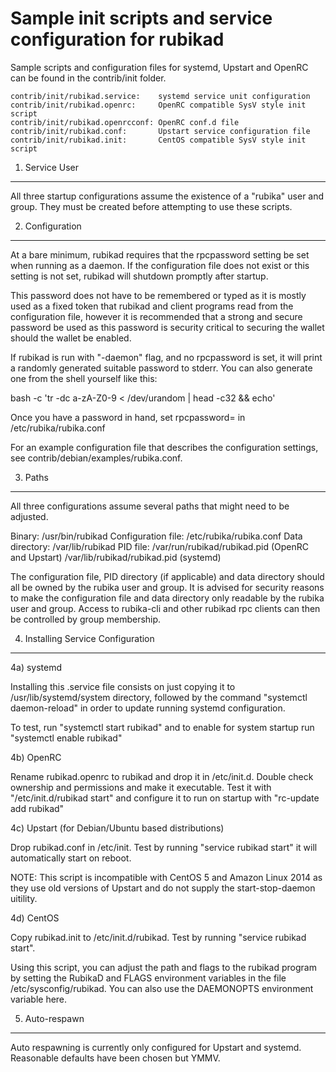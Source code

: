 Sample init scripts and service configuration for rubikad
==========================================================

Sample scripts and configuration files for systemd, Upstart and OpenRC
can be found in the contrib/init folder.

    contrib/init/rubikad.service:    systemd service unit configuration
    contrib/init/rubikad.openrc:     OpenRC compatible SysV style init script
    contrib/init/rubikad.openrcconf: OpenRC conf.d file
    contrib/init/rubikad.conf:       Upstart service configuration file
    contrib/init/rubikad.init:       CentOS compatible SysV style init script

1. Service User
---------------------------------

All three startup configurations assume the existence of a "rubika" user
and group.  They must be created before attempting to use these scripts.

2. Configuration
---------------------------------

At a bare minimum, rubikad requires that the rpcpassword setting be set
when running as a daemon.  If the configuration file does not exist or this
setting is not set, rubikad will shutdown promptly after startup.

This password does not have to be remembered or typed as it is mostly used
as a fixed token that rubikad and client programs read from the configuration
file, however it is recommended that a strong and secure password be used
as this password is security critical to securing the wallet should the
wallet be enabled.

If rubikad is run with "-daemon" flag, and no rpcpassword is set, it will
print a randomly generated suitable password to stderr.  You can also
generate one from the shell yourself like this:

bash -c 'tr -dc a-zA-Z0-9 < /dev/urandom | head -c32 && echo'

Once you have a password in hand, set rpcpassword= in /etc/rubika/rubika.conf

For an example configuration file that describes the configuration settings,
see contrib/debian/examples/rubika.conf.

3. Paths
---------------------------------

All three configurations assume several paths that might need to be adjusted.

Binary:              /usr/bin/rubikad
Configuration file:  /etc/rubika/rubika.conf
Data directory:      /var/lib/rubikad
PID file:            /var/run/rubikad/rubikad.pid (OpenRC and Upstart)
                     /var/lib/rubikad/rubikad.pid (systemd)

The configuration file, PID directory (if applicable) and data directory
should all be owned by the rubika user and group.  It is advised for security
reasons to make the configuration file and data directory only readable by the
rubika user and group.  Access to rubika-cli and other rubikad rpc clients
can then be controlled by group membership.

4. Installing Service Configuration
-----------------------------------

4a) systemd

Installing this .service file consists on just copying it to
/usr/lib/systemd/system directory, followed by the command
"systemctl daemon-reload" in order to update running systemd configuration.

To test, run "systemctl start rubikad" and to enable for system startup run
"systemctl enable rubikad"

4b) OpenRC

Rename rubikad.openrc to rubikad and drop it in /etc/init.d.  Double
check ownership and permissions and make it executable.  Test it with
"/etc/init.d/rubikad start" and configure it to run on startup with
"rc-update add rubikad"

4c) Upstart (for Debian/Ubuntu based distributions)

Drop rubikad.conf in /etc/init.  Test by running "service rubikad start"
it will automatically start on reboot.

NOTE: This script is incompatible with CentOS 5 and Amazon Linux 2014 as they
use old versions of Upstart and do not supply the start-stop-daemon uitility.

4d) CentOS

Copy rubikad.init to /etc/init.d/rubikad. Test by running "service rubikad start".

Using this script, you can adjust the path and flags to the rubikad program by
setting the RubikaD and FLAGS environment variables in the file
/etc/sysconfig/rubikad. You can also use the DAEMONOPTS environment variable here.

5. Auto-respawn
-----------------------------------

Auto respawning is currently only configured for Upstart and systemd.
Reasonable defaults have been chosen but YMMV.
